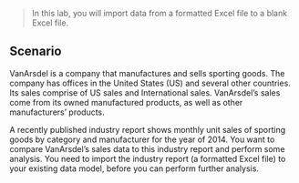 > In this lab, you will import data from a formatted Excel file to a blank Excel file.

## Scenario
VanArsdel is a company that manufactures and sells sporting goods. The company has offices in the United States (US) and several other countries. Its sales comprise of US sales and International sales. VanArsdel’s sales come from its owned manufactured products, as well as other manufacturers’ products.

A recently published industry report shows monthly unit sales of sporting goods by category and manufacturer for the year of 2014. You want to compare VanArsdel’s sales data to this industry report and perform some analysis. You need to import the industry report (a formatted Excel file) to your existing data model, before you can perform further analysis.